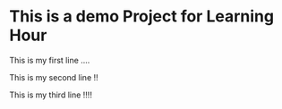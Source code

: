 # This is a demo Project for Learning Hour

This is my first line ....

This is my second line !!


This is my third line !!!!